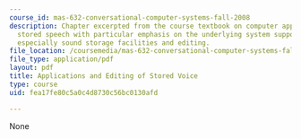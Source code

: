 ```yaml
---
course_id: mas-632-conversational-computer-systems-fall-2008
description: Chapter excerpted from the course textbook on computer applications of
  stored speech with particular emphasis on the underlying system support they require,
  especially sound storage facilities and editing.
file_location: /coursemedia/mas-632-conversational-computer-systems-fall-2008/fea17fe80c5a0c4d8730c56bc0130afd_shmandt_txt_ch4.pdf
file_type: application/pdf
layout: pdf
title: Applications and Editing of Stored Voice
type: course
uid: fea17fe80c5a0c4d8730c56bc0130afd

---
```

None